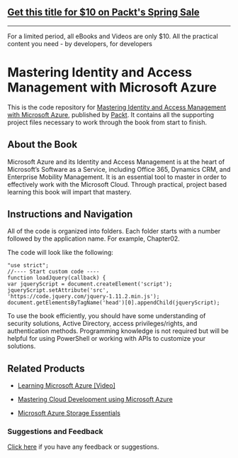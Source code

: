## [Get this title for $10 on Packt's Spring Sale](https://www.packt.com/B10713?utm_source=github&utm_medium=packt-github-repo&utm_campaign=spring_10_dollar_2022)
-----
For a limited period, all eBooks and Videos are only $10. All the practical content you need \- by developers, for developers

# Mastering Identity and Access Management with Microsoft Azure
This is the code repository for [Mastering Identity and Access Management with Microsoft Azure](https://www.packtpub.com/virtualization-and-cloud/mastering-identity-and-access-management-microsoft-azure?utm_source=github&utm_medium=repository&utm_campaign=9781785889448), published by [Packt](https://www.packtpub.com/?utm_source=github). It contains all the supporting project files necessary to work through the book from start to finish.
## About the Book
Microsoft Azure and its Identity and Access Management is at the heart of Microsoft’s Software as a Service, including Office 365, Dynamics CRM, and Enterprise Mobility Management. It is an essential tool to master in order to effectively work with the Microsoft Cloud. Through practical, project based learning this book will impart that mastery.

## Instructions and Navigation
All of the code is organized into folders. Each folder starts with a number followed by the application name. For example, Chapter02.




The code will look like the following:
```
"use strict";
//---- Start custom code ----
function loadJquery(callback) {
var jqueryScript = document.createElement('script');
jqueryScript.setAttribute('src',
'https://code.jquery.com/jquery-1.11.2.min.js');
document.getElementsByTagName('head')[0].appendChild(jqueryScript);
```

To use the book efficiently, you should have some understanding of security solutions, Active Directory, access privileges/rights, and authentication methods. Programming knowledge is not required but will be helpful for using PowerShell or working with APIs to customize your solutions.

## Related Products
* [Learning Microsoft Azure [Video]](https://www.packtpub.com/virtualization-and-cloud/learning-microsoft-azure-video?utm_source=github&utm_medium=repository&utm_campaign=9781787122208)

* [Mastering Cloud Development using Microsoft Azure](https://www.packtpub.com/networking-and-servers/mastering-cloud-development-using-microsoft-azure?utm_source=github&utm_medium=repository&utm_campaign=9781782173335)

* [Microsoft Azure Storage Essentials](https://www.packtpub.com/virtualization-and-cloud/microsoft-azure-storage-essentials?utm_source=github&utm_medium=repository&utm_campaign=9781784396237)

### Suggestions and Feedback
[Click here](https://docs.google.com/forms/d/e/1FAIpQLSe5qwunkGf6PUvzPirPDtuy1Du5Rlzew23UBp2S-P3wB-GcwQ/viewform) if you have any feedback or suggestions.
